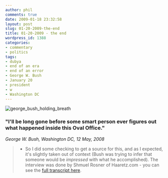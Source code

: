 ```yaml
---
author: phil
comments: true
date: 2009-01-18 23:32:58
layout: post
slug: 01-20-2009-the-end
title: 01-20-2009 - the end
wordpress_id: 1388
categories:
- commentary
- politics
tags:
- dubya
- end of an era
- end of an error
- George W. Bush
- January 20
- president
- w
- Washington DC
---
```


![george_bush_holding_breath](http://www.fak3r.com/wp-content/uploads/2009/01/george_bush_holding_breath.jpg)





### "**I'll be long gone before some smart person ever figures out what happened inside this Oval Office.**"




_George W. Bush, Washington DC, 12 May, 2008_






> * So I did some checking to get a source for this, and as I expected, it's slightly taken out of context (Bush was trying to infer that someone would be _impressed_ with what he accomplished).  The interview was done by Shmuel Rosner of Haaretz.com - you can see the [full transcript here](http://www.haaretz.com/hasen/pages/rosnerBlog.jhtml?itemNo=982914&contrassID=25&subContrassID=0&sbSubContrassID=1&listSrc=Y&art=1).
